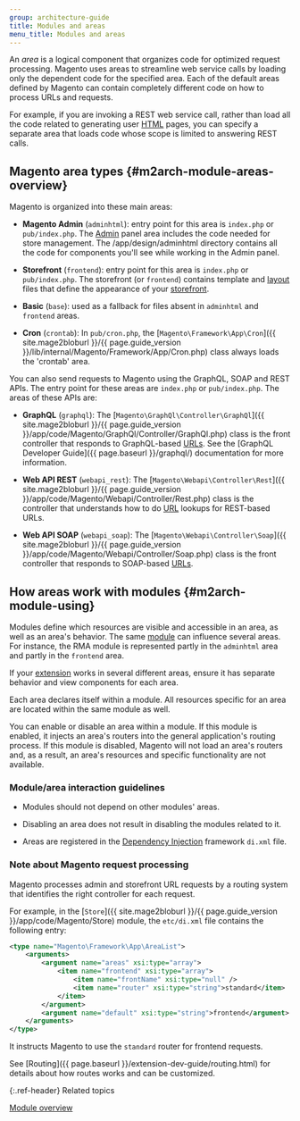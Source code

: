 ```yaml
---
group: architecture-guide
title: Modules and areas
menu_title: Modules and areas
---
```


An *area* is a logical component that organizes code for optimized request processing. Magento uses areas to streamline web service calls by loading only the dependent code for the specified area.  Each of the default areas defined by Magento can contain completely different code on how to process URLs and requests.

For example, if you are invoking a REST web service call, rather than load all the code related to generating user [HTML](https://glossary.magento.com/html) pages, you can specify a separate area that loads code whose scope is limited to answering  REST calls.

## Magento area types {#m2arch-module-areas-overview}

Magento is organized into these main areas:

*  **Magento Admin** (`adminhtml`): entry point for this area is `index.php` or `pub/index.php`. The [Admin](https://glossary.magento.com/admin) panel area includes the code needed for store management. The /app/design/adminhtml directory contains all the code for components you'll see while working in the Admin panel.

*  **Storefront** (`frontend`): entry point for this area is `index.php` or `pub/index.php`. The storefront (or `frontend`)  contains template and [layout](https://glossary.magento.com/layout) files that define the appearance of your [storefront](https://glossary.magento.com/storefront).

*  **Basic** (`base`): used as a fallback for files absent in `adminhtml` and `frontend` areas.

*  **Cron** (`crontab`): In `pub/cron.php`, the [`Magento\Framework\App\Cron`]({{ site.mage2bloburl }}/{{ page.guide_version }}/lib/internal/Magento/Framework/App/Cron.php) class always loads the 'crontab' area.

You can also send requests to Magento using the GraphQL, SOAP and REST APIs. The entry point for these areas are `index.php` or `pub/index.php`. The areas of these APIs are:

*  **GraphQL** (`graphql`): The [`Magento\GraphQl\Controller\GraphQl`]({{ site.mage2bloburl }}/{{ page.guide_version }}/app/code/Magento/GraphQl/Controller/GraphQl.php) class is the front controller that responds to GraphQL-based [URLs](https://glossary.magento.com/url). See the [GraphQL Developer Guide]({{ page.baseurl }}/graphql/) documentation for more information.

*  **Web API REST** (`webapi_rest`): The [`Magento\Webapi\Controller\Rest`]({{ site.mage2bloburl }}/{{ page.guide_version }}/app/code/Magento/Webapi/Controller/Rest.php) class is the controller that understands how to do [URL](https://glossary.magento.com/url) lookups for REST-based URLs.

*  **Web API SOAP** (`webapi_soap`): The [`Magento\Webapi\Controller\Soap`]({{ site.mage2bloburl }}/{{ page.guide_version }}/app/code/Magento/Webapi/Controller/Soap.php) class is the front controller that responds to SOAP-based [URLs](https://glossary.magento.com/url).

## How areas work with modules {#m2arch-module-using}

Modules define which resources are visible and accessible in an area, as well as an area's behavior. The same [module](https://glossary.magento.com/module) can influence several areas. For instance, the RMA module is represented partly in the `adminhtml` area and partly in the `frontend` area.

If your [extension](https://glossary.magento.com/extension) works in several different areas, ensure it has separate behavior and view components for each area.

Each area declares itself within a module. All resources specific for an area are located within the same module as well.

You can enable or disable an area within a module. If this module is enabled, it injects an area's routers into the general application's routing process. If this module is disabled, Magento will not load an area's routers and, as a result, an area's resources and specific functionality are not available.

### Module/area interaction guidelines

*  Modules should not depend on other modules' areas.

*  Disabling an area does not result in disabling the modules related to it.

*  Areas are registered in the [Dependency Injection](https://glossary.magento.com/dependency-injection) framework `di.xml` file.

### Note about Magento request processing

Magento processes admin and storefront URL requests by a routing system that identifies the right controller for each request.

For example, in the [`Store`]({{ site.mage2bloburl }}/{{ page.guide_version }}/app/code/Magento/Store) module, the `etc/di.xml` file contains the following entry:

```xml
<type name="Magento\Framework\App\AreaList">
    <arguments>
        <argument name="areas" xsi:type="array">
            <item name="frontend" xsi:type="array">
                <item name="frontName" xsi:type="null" />
                <item name="router" xsi:type="string">standard</item>
            </item>
        </argument>
        <argument name="default" xsi:type="string">frontend</argument>
    </arguments>
</type>
```

It instructs Magento to use the `standard` router for frontend requests.

See [Routing]({{ page.baseurl }}/extension-dev-guide/routing.html) for details about how routes works and can be customized.

{:.ref-header}
Related topics

[Module overview]({{page.baseurl}}/architecture/archi_perspectives/components/modules/mod_intro.html)

